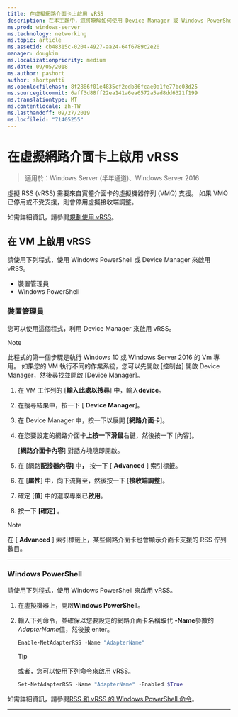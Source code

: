 ```yaml
---
title: 在虛擬網路介面卡上啟用 vRSS
description: 在本主題中，您將瞭解如何使用 Device Manager 或 Windows PowerShell，在 Windows Server 中啟用 vRSS。
ms.prod: windows-server
ms.technology: networking
ms.topic: article
ms.assetid: cb48315c-0204-4927-aa24-64f6789c2e20
manager: dougkim
ms.localizationpriority: medium
ms.date: 09/05/2018
ms.author: pashort
author: shortpatti
ms.openlocfilehash: 8f2886f01e4835cf2edb86fcae0a1fe77bc03d25
ms.sourcegitcommit: 6aff3d88ff22ea141a6ea6572a5ad8dd6321f199
ms.translationtype: MT
ms.contentlocale: zh-TW
ms.lasthandoff: 09/27/2019
ms.locfileid: "71405255"
---
```

# <a name="enable-vrss-on-a-virtual-network-adapter"></a>在虛擬網路介面卡上啟用 vRSS

>適用於：Windows Server (半年通道)、Windows Server 2016

虛擬 RSS \(vRSS\) 需要來自實體介面卡的虛擬機器佇列 \(VMQ\) 支援。 如果 VMQ 已停用或不受支援，則會停用虛擬接收端調整。 

如需詳細資訊，請參閱[規劃使用 vRSS](vrss-plan.md)。

## <a name="enable-vrss-on-a-vm"></a>在 VM 上啟用 vRSS
 
請使用下列程式，使用 Windows PowerShell 或 Device Manager 來啟用 vRSS。

-   裝置管理員
-   Windows PowerShell
  
### <a name="device-manager"></a>裝置管理員

您可以使用這個程式，利用 Device Manager 來啟用 vRSS。

>[!NOTE]
>此程式的第一個步驟是執行 Windows 10 或 Windows Server 2016 的 Vm 專用。 如果您的 VM 執行不同的作業系統，您可以先開啟 [控制台] 開啟 Device Manager，然後尋找並開啟 [Device Manager]。
  
1.  在 VM 工作列的 [**輸入此處以搜尋**] 中，輸入**device**。 

2.  在搜尋結果中，按一下 [ **Device Manager**]。

3.  在 Device Manager 中，按一下以展開 [**網路介面卡**]。 

4.  在您要設定的網路介面卡**上按一下滑鼠**右鍵，然後按一下 [內容]。<p>[**網路介面卡內容**] 對話方塊隨即開啟。

5.  在 [網路**配接器內容] 中，** 按一下 [ **Advanced** ] 索引標籤。 

6.  在 [**屬性**] 中，向下流覽至，然後按一下 [**接收端調整**]。 

7.  確定 [**值**] 中的選取專案已**啟用**。 

8.  按一下 **\[確定\]** 。
  
> [!NOTE]
> 在 [ **Advanced** ] 索引標籤上，某些網路介面卡也會顯示介面卡支援的 RSS 佇列數目。

---

### <a name="windows-powershell"></a>Windows PowerShell

請使用下列程式，使用 Windows PowerShell 來啟用 vRSS。

1. 在虛擬機器上，開啟**Windows PowerShell**。

2. 輸入下列命令，並確保以您要設定的網路介面卡名稱取代 **-Name**參數的*AdapterName*值，然後按 enter。 
  
   ```PowerShell
   Enable-NetAdapterRSS -Name "AdapterName"
   ```

   >[!TIP]
   >或者，您可以使用下列命令來啟用 vRSS。
   >```PowerShell
   >Set-NetAdapterRSS -Name "AdapterName" -Enabled $True  
   >```

如需詳細資訊，請參閱[RSS 和 vRSS 的 Windows PowerShell 命令](vrss-wps.md)。

---